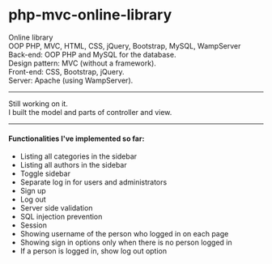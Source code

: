 # php-mvc-online-library
Online library\
OOP PHP, MVC, HTML, CSS, jQuery, Bootstrap, MySQL, WampServer\
Back-end: OOP PHP and MySQL for the database.\
Design pattern: MVC (without a framework).\
Front-end: CSS, Bootstrap, jQuery.\
Server: Apache (using WampServer).
***
Still working on it.\
I built the model and parts of controller and view.
***
#### Functionalities I've implemented so far:
* Listing all categories in the sidebar
* Listing all authors in the sidebar
* Toggle sidebar
* Separate log in for users and administrators
* Sign up
* Log out
* Server side validation
* SQL injection prevention
* Session
* Showing username of the person who logged in on each page
* Showing sign in options only when there is no person logged in
* If a person is logged in, show log out option
